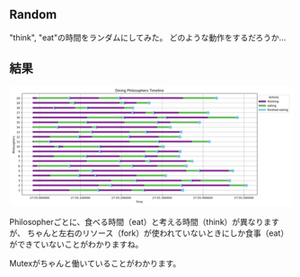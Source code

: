 ## Random

"think", "eat"の時間をランダムにしてみた。
どのような動作をするだろうか…

## 結果

![Result: random 20 Philos](static/Figure_1.png)

Philosopherごとに、食べる時間（eat）と考える時間（think）が異なりますが、
ちゃんと左右のリソース（fork）が使われていないときにしか食事（eat）ができていないことがわかりますね。

Mutexがちゃんと働いていることがわかります。
